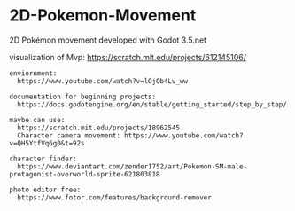 # 2D-Pokemon-Movement

2D Pokémon movement developed with Godot 3.5.net

visualization of Mvp:
  https://scratch.mit.edu/projects/612145106/

~~~~~~ resources ~~~~~~~~
enviornment:
  https://www.youtube.com/watch?v=lOjOb4Lv_ww

documentation for beginning projects:
  https://docs.godotengine.org/en/stable/getting_started/step_by_step/

maybe can use:
  https://scratch.mit.edu/projects/18962545
  Character camera movement: https://www.youtube.com/watch?v=QH5YtfVq6g0&t=92s

character finder:
  https://www.deviantart.com/zender1752/art/Pokemon-SM-male-protagonist-overworld-sprite-621803818

photo editor free:
  https://www.fotor.com/features/background-remover

